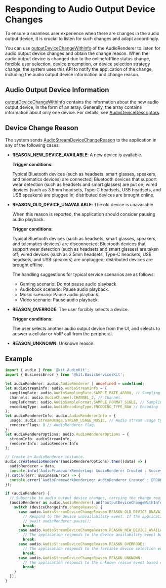 # Responding to Audio Output Device Changes
<!--Kit: Audio Kit-->
<!--Subsystem: Multimedia-->
<!--Owner: @songshenke-->
<!--Designer: @caixuejiang; @hao-liangfei; @zhanganxiang-->
<!--Tester: @Filger-->
<!--Adviser: @zengyawen-->

To ensure a seamless user experience when there are changes in the audio output device, it is crucial to listen for such changes and adapt accordingly.

You can use [outputDeviceChangeWithInfo](../../reference/apis-audio-kit/arkts-apis-audio-AudioRenderer.md#onoutputdevicechangewithinfo11) of the AudioRenderer to listen for audio output device changes and obtain the change reason. When the audio output device is changed due to the online/offline status change, forcible user selection, device preemption, or device selection strategy change, the system uses this API to notify the application of the change, including the audio output device information and change reason.

## Audio Output Device Information

[outputDeviceChangeWithInfo](../../reference/apis-audio-kit/arkts-apis-audio-AudioRenderer.md#onoutputdevicechangewithinfo11) contains the information about the new audio output device, in the form of an array. Generally, the array contains information about only one device. For details, see [AudioDeviceDescriptors](../../reference/apis-audio-kit/arkts-apis-audio-t.md#audiodevicedescriptors).

## Device Change Reason

The system sends [AudioStreamDeviceChangeReason](../../reference/apis-audio-kit/arkts-apis-audio-e.md#audiostreamdevicechangereason11) to the application in any of the following cases:

- **REASON_NEW_DEVICE_AVAILABLE**: A new device is available.

  **Trigger conditions**:

  Typical Bluetooth devices (such as headsets, smart glasses, speakers, and telematics devices) are connected; Bluetooth devices that support wear detection (such as headsets and smart glasses) are put on; wired devices (such as 3.5mm headsets, Type-C headsets, USB headsets, and USB speakers) are plugged in; distributed devices are brought online.

- **REASON_OLD_DEVICE_UNAVAILABLE**: The old device is unavailable.

  When this reason is reported, the application should consider pausing audio playback.

  **Trigger conditions**:

  Typical Bluetooth devices (such as headsets, smart glasses, speakers, and telematics devices) are disconnected; Bluetooth devices that support wear detection (such as headsets and smart glasses) are taken off; wired devices (such as 3.5mm headsets, Type-C headsets, USB headsets, and USB speakers) are unplugged; distributed devices are brought offline.

  The handling suggestions for typical service scenarios are as follows:

  - Gaming scenario: Do not pause audio playback.
  - Audiobook scenario: Pause audio playback.
  - Music scenario: Pause audio playback.
  - Video scenario: Pause audio playback.

- **REASON_OVERRODE**: The user forcibly selects a device.

  **Trigger conditions**:

  The user selects another audio output device from the UI, and selects to answer a cellular or VoIP call from the peripheral.

- **REASON_UNKNOWN**: Unknown reason.

## Example

  ```ts
  import { audio } from '@kit.AudioKit';
  import { BusinessError } from '@kit.BasicServicesKit';
  
  let audioRenderer: audio.AudioRenderer | undefined = undefined;
  let audioStreamInfo: audio.AudioStreamInfo = {
    samplingRate: audio.AudioSamplingRate.SAMPLE_RATE_48000, // Sampling rate.
    channels: audio.AudioChannel.CHANNEL_2, // Channel.
    sampleFormat: audio.AudioSampleFormat.SAMPLE_FORMAT_S16LE, // Sampling format.
    encodingType: audio.AudioEncodingType.ENCODING_TYPE_RAW // Encoding format.
  };
  let audioRendererInfo: audio.AudioRendererInfo = {
    usage: audio.StreamUsage.STREAM_USAGE_MUSIC, // Audio stream usage type: music. Set this parameter based on the service scenario.
    rendererFlags: 0 // AudioRenderer flag.
  };
  let audioRendererOptions: audio.AudioRendererOptions = {
    streamInfo: audioStreamInfo,
    rendererInfo: audioRendererInfo
  };
  
  // Create an AudioRenderer instance.
  audio.createAudioRenderer(audioRendererOptions).then((data) => {
    audioRenderer = data;
    console.info('AudioFrameworkRenderLog: AudioRenderer Created : Success : Stream Type: SUCCESS');
  }).catch((err: BusinessError) => {
    console.error(`AudioFrameworkRenderLog: AudioRenderer Created : ERROR : ${err}`);
  });
  
  if (audioRenderer) {
    // Subscribe to audio output device changes, carrying the change reason.
    (audioRenderer as audio.AudioRenderer).on('outputDeviceChangeWithInfo', async (deviceChangeInfo: audio.AudioStreamDeviceChangeInfo) => {
      switch (deviceChangeInfo.changeReason) {
        case audio.AudioStreamDeviceChangeReason.REASON_OLD_DEVICE_UNAVAILABLE:
          // Respond to the device unavailability event. If the application is playing content, pause the playback and update the UX.
          // await audioRenderer.pause();
          break;
        case audio.AudioStreamDeviceChangeReason.REASON_NEW_DEVICE_AVAILABLE:
          // The application responds to the device availability event based on the service status.
          break;
        case audio.AudioStreamDeviceChangeReason.REASON_OVERRODE:
          // The application responds to the forcible device selection event based on the service status.
          break;
        case audio.AudioStreamDeviceChangeReason.REASON_UNKNOWN:
          // The application responds to the unknown reason event based on the service status.
          break;
      }
    });
  }
  ```
